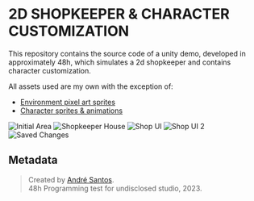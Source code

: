 # 2D SHOPKEEPER & CHARACTER CUSTOMIZATION

This repository contains the source code of a unity demo, developed in
approximately 48h, which simulates a 2d shopkeeper and contains character
customization.

All assets used are my own with the exception of:

+ [Environment pixel art sprites][2d-assetpack]
+ [Character sprites & animations][character]

![Initial Area](Images/Screenshot_1.png "Initial Area")
![Shopkeeper House](Images/Screenshot_2.png "Shopkeeper's House")
![Shop UI](Images/Screenshot_3.png "Shop UI")
![Shop UI 2](Images/Screenshot_5.png "Shop UI")
![Saved Changes](Images/Screenshot_4.png "Saves Changes")

## Metadata

> Created by [André Santos].  
> 48h Programming test for undisclosed studio, 2023.

[2d-assetpack]:https://cypor.itch.io/12x12-rpg-tileset
[character]:https://assetstore.unity.com/packages/2d/characters/mighty-heroes-rogue-2d-fantasy-characters-pack-85770
[André Santos]:https://github.com/andrepucas
